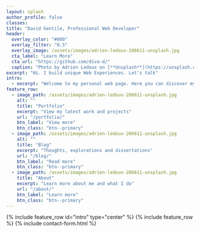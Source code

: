 ```yaml
---
layout: splash
author_profile: false
classes: 
title: "David Gentile, Professional Web Developer"
header:
  overlay_color: "#000"
  overlay_filter: "0.5"
  overlay_image: /assets/images/adrien-ledoux-206611-unsplash.jpg
  cta_label: "Learn More"
  cta_url: "https://github.com/diva-d/"
  caption: "Photo by Adrien Ledoux on [**Unsplash**](https://unsplash.com/photos/k_T9Zj3SE8k)"
excerpt: "Hi. I build unique Web Experiences. Let's talk"
intro:
  - excerpt: "Welcome to my personal web page. Here you can discover my latest projects, read my blog, or get in contact with me"
feature_row:
  - image_path: /assets/images/adrien-ledoux-206611-unsplash.jpg
    alt: ""
    title: "Portfolio"
    excerpt: "View my latest work and projects"
    url: "/portfolio/"
    btn_label: "View more"
    btn_class: "btn--primary"
  - image_path: /assets/images/adrien-ledoux-206611-unsplash.jpg
    alt: ""
    title: "Blog"
    excerpt: "Thoughts, explorations and dissertations"
    url: "/blog/"
    btn_label: "Read more"
    btn_class: "btn--primary"
  - image_path: /assets/images/adrien-ledoux-206611-unsplash.jpg
    title: "About"
    excerpt: "Learn more about me and what I do"
    url: "/about/"
    btn_label: "Learn more"
    btn_class: "btn--primary"
---
```


{% include feature_row id="intro" type="center" %}
{% include feature_row %}
{% include contact-form.html %}
